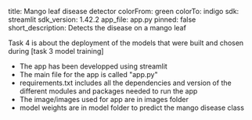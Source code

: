 title: Mango leaf disease detector
colorFrom: green
colorTo: indigo
sdk: streamlit
sdk_version: 1.42.2
app_file: app.py
pinned: false
short_description: Detects the disease on a mango leaf

Task 4 is about the deployment of the models that were built and chosen during [task 3 model training]

- The app has been developped using streamlit
- The main file for the app is called "app.py"
- requirements.txt includes all the dependencies and version of the different modules and packages needed to run the app
- The image/images used for app are in images folder
- model weights are in model folder to predict the mango disease class
